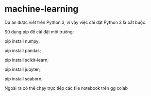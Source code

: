 # machine-learning
Dự án được viết trên Python 3, vì vậy việc cài đặt Python 3 là bắt buộc.

Sử dụng pip để cài đặt môi trường:

pip install numpy;

pip install pandas;

pip install scikit-learn;

pip install jupyter;

pip install seaborn;

Ngoài ra có thể chạy trực tiếp các file notebook trên gg colab
